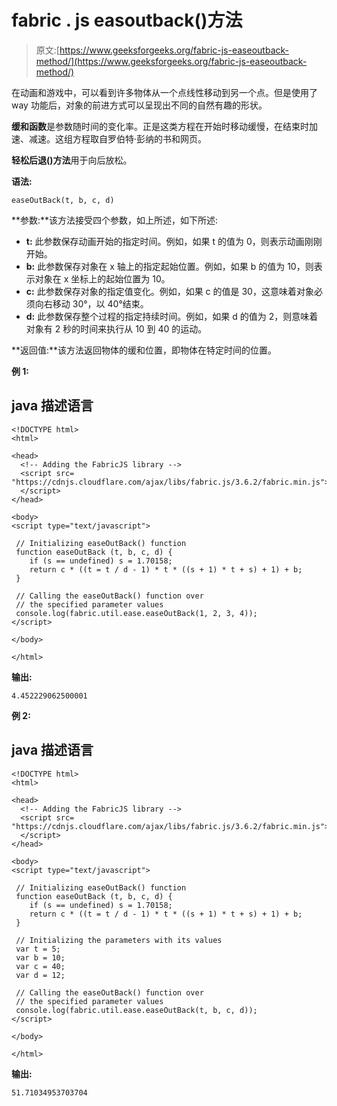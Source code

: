 # fabric . js easoutback()方法

> 原文:[https://www.geeksforgeeks.org/fabric-js-easeoutback-method/](https://www.geeksforgeeks.org/fabric-js-easeoutback-method/)

在动画和游戏中，可以看到许多物体从一个点线性移动到另一个点。但是使用了 way 功能后，对象的前进方式可以呈现出不同的自然有趣的形状。

**缓和函数**是参数随时间的变化率。正是这类方程在开始时移动缓慢，在结束时加速、减速。这组方程取自罗伯特·彭纳的书和网页。

**轻松后退()方法**用于向后放松。

**语法:**

```
easeOutBack(t, b, c, d)
```

**参数:**该方法接受四个参数，如上所述，如下所述:

*   **t:** 此参数保存动画开始的指定时间。例如，如果 t 的值为 0，则表示动画刚刚开始。
*   **b:** 此参数保存对象在 x 轴上的指定起始位置。例如，如果 b 的值为 10，则表示对象在 x 坐标上的起始位置为 10。
*   **c:** 此参数保存对象的指定值变化。例如，如果 c 的值是 30，这意味着对象必须向右移动 30°，以 40°结束。
*   **d:** 此参数保存整个过程的指定持续时间。例如，如果 d 的值为 2，则意味着对象有 2 秒的时间来执行从 10 到 40 的运动。

**返回值:**该方法返回物体的缓和位置，即物体在特定时间的位置。

**例 1:**

## java 描述语言

```
<!DOCTYPE html>
<html>

<head>
  <!-- Adding the FabricJS library -->
  <script src=
"https://cdnjs.cloudflare.com/ajax/libs/fabric.js/3.6.2/fabric.min.js">
  </script>
</head>

<body>
<script type="text/javascript">

 // Initializing easeOutBack() function
 function easeOutBack (t, b, c, d) {
    if (s == undefined) s = 1.70158;
    return c * ((t = t / d - 1) * t * ((s + 1) * t + s) + 1) + b;
 }

 // Calling the easeOutBack() function over
 // the specified parameter values
 console.log(fabric.util.ease.easeOutBack(1, 2, 3, 4)); 
</script>

</body>

</html>
```

**输出:**

```
4.452229062500001
```

**例 2:**

## java 描述语言

```
<!DOCTYPE html>
<html>

<head>
  <!-- Adding the FabricJS library -->
  <script src=
"https://cdnjs.cloudflare.com/ajax/libs/fabric.js/3.6.2/fabric.min.js">
  </script>
</head>

<body>
<script type="text/javascript">

 // Initializing easeOutBack() function
 function easeOutBack (t, b, c, d) {
    if (s == undefined) s = 1.70158;
    return c * ((t = t / d - 1) * t * ((s + 1) * t + s) + 1) + b;
 }

 // Initializing the parameters with its values
 var t = 5;
 var b = 10;
 var c = 40;
 var d = 12;

 // Calling the easeOutBack() function over
 // the specified parameter values
 console.log(fabric.util.ease.easeOutBack(t, b, c, d)); 
</script>

</body>

</html>
```

**输出:**

```
51.71034953703704
```